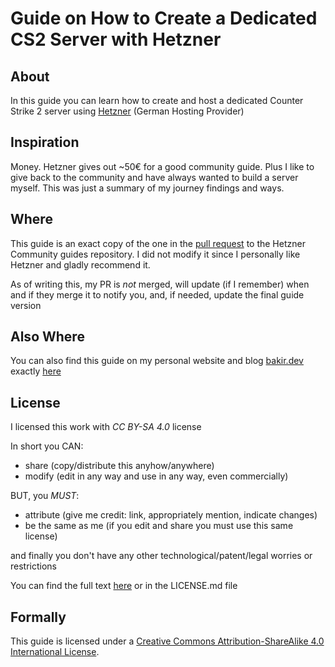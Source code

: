 # Guide on How to Create a Dedicated CS2 Server with Hetzner

## About 

In this guide you can learn how to create and host a dedicated Counter Strike 2 server using [Hetzner](https://www.hetzner.com/) (German Hosting Provider)

## Inspiration

Money. Hetzner gives out ~50€ for a good community guide. Plus I like to give back to the community and have always wanted to build a server myself. This was just a summary of my journey findings and ways.

## Where

This guide is an exact copy of the one in the [pull request](https://github.com/hetzneronline/community-content/pull/988) to the Hetzner Community guides repository. I did not modify it since I personally like Hetzner and gladly recommend it.

As of writing this, my PR is _not_ merged, will update (if I remember) when and if they merge it to notify you, and, if needed, update the final guide version

## Also Where

You can also find this guide on my personal website and blog [bakir.dev](https://bakir.dev) exactly [here](https://bakir.dev/blog/cs2-dedicated-server-in-2024)

## License

I licensed this work with _CC BY-SA 4.0_ license

In short you CAN:
- share (copy/distribute this anyhow/anywhere)
- modify (edit in any way and use in any way, even commercially)

BUT, you _MUST_:
- attribute (give me credit: link, appropriately mention, indicate changes)
- be the same as me (if you edit and share you must use this same license)

and finally you don't have any other technological/patent/legal worries or restrictions

You can find the full text [here](https://creativecommons.org/licenses/by-sa/4.0/legalcode.txt) or in the LICENSE.md file

## Formally

This guide is licensed under a [Creative Commons Attribution-ShareAlike 4.0 International License](https://creativecommons.org/licenses/by-sa/4.0/).
